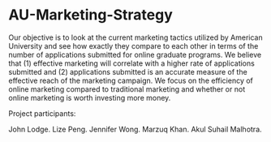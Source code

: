 # AU-Marketing-Strategy
Our objective is to look at the current marketing tactics utilized by American University and see how exactly they compare to each other in terms of the number of applications submitted for online graduate programs. We believe that (1) effective marketing will correlate with a higher rate of applications submitted and (2) applications submitted is an accurate measure of the effective reach of the marketing campaign. We focus on the efficiency of online marketing compared to traditional marketing and whether or not online marketing is worth investing more money.

Project participants:

John Lodge. 
Lize Peng. 
Jennifer Wong. 
Marzuq Khan. 
Akul Suhail Malhotra. 

